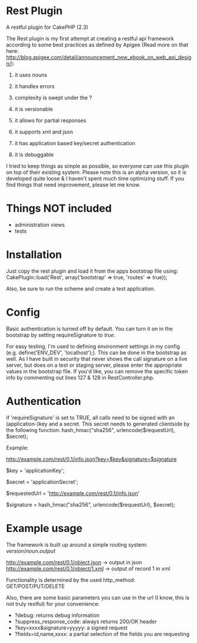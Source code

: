 Rest Plugin
====

A restful plugin for CakePHP (2.3)

The Rest plugin is my first attempt at creating a restful api framework according to some best practices as defined by Apigee (Read more on that here: http://blog.apigee.com/detail/announcement_new_ebook_on_web_api_design/):

1) it uses nouns

2) it handles errors

3) complexity is swept under the ?

4) it is versionable

5) it allows for partial responses

6) it supports xml and json

7) it has application based key/secret authentication

8) it is debuggable

I tried to keep things as simple as possible, so everyone can use this plugin on top of their existing system. Please note this is an alpha version, so it is developed quite loose & I haven't spent much time optimizing stuff. If you find things that need improvement, please let me know.

Things NOT included
====
- administration views
- tests


Installation
====

Just copy the rest plugin and load it from the apps bootstrap file using: CakePlugin::load('Rest', array('bootstrap' => true, 'routes' => true));

Also, be sure to run the scheme and create a test application.

Config
====

Basic authentication is turned off by default. You can turn it on in the bootstrap by setting requireSignature to *true*.

For easy testing, I'm used to defining environment settings in my config (e.g. define('ENV_DEV', 'localhost');). This can be done in the bootstrap as well. As I have built in security that never shows the call signature on a live server, but does on a test or staging server, please enter the appropriate values in the bootstrap file. If you'd like, you can remove the specific token info by commenting out lines 127 & 128 in RestController.php.

Authentication
====
if 'requireSignature' is set to TRUE, all calls need to be signed with an (application-)key and a secret. This secret needs to generated clientside by the following function: hash_hmac("sha256", urlencode($requestUrl), $secret);

Example: 

http://example.com/rest/0.1/info.json?key=$key&signature=$signature

$key = 'applicationKey';

$secret = 'applicationSecret';

$requestedUrl = 'http://example.com/rest/0.1/info.json'

$signature = hash_hmac("sha256", urlencode($requestUrl), $secret);

Example usage
====
The framework is built up around a simple routing system: *version*/*noun*.*output*

http://example.com/rest/0.1/object.json -> output in json
http://example.com/rest/0.1/object/1.xml -> output of record 1 in xml

Functionality is determined by the used http_method: GET/POST/PUT/DELETE

Also, there are some basic parameters you can use in the url (I know, this is not truly restful) for your convenience:

* ?debug: returns debug information
* ?suppress_response_code: always returns 200/OK header
* ?key=xxxx&signature=yyyyy: a signed request
* ?fields=id,name,xxxx: a partial selection of the fields you are requesting
